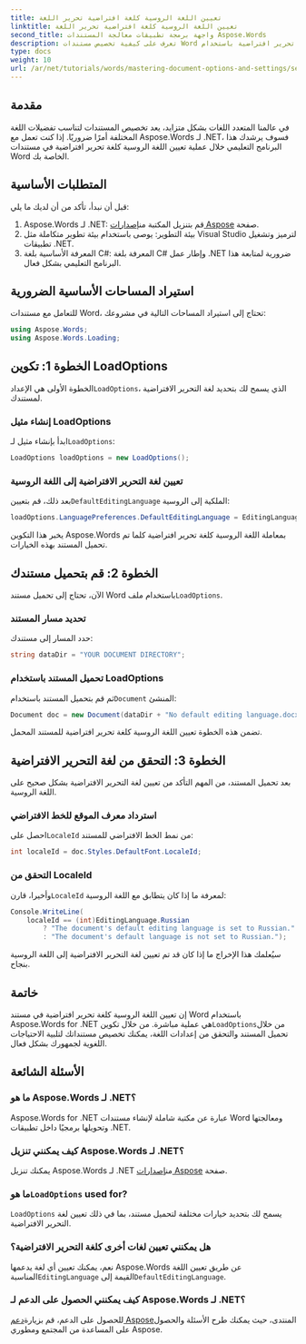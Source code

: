 ```yaml
---
title: تعيين اللغة الروسية كلغة افتراضية تحرير اللغة
linktitle: تعيين اللغة الروسية كلغة افتراضية تحرير اللغة
second_title: واجهة برمجة تطبيقات معالجة المستندات Aspose.Words
description: تعرف على كيفية تخصيص مستندات Word الخاصة بك عن طريق تعيين اللغة الروسية كلغة تحرير افتراضية باستخدام Aspose.Words for .NET. هذا الدليل خطوة بخطوة.
type: docs
weight: 10
url: /ar/net/tutorials/words/mastering-document-options-and-settings/set-russian-as-default-edit-language/
---
```

## مقدمة

في عالمنا المتعدد اللغات بشكل متزايد، يعد تخصيص المستندات لتناسب تفضيلات اللغة المختلفة أمرًا ضروريًا. إذا كنت تعمل مع Aspose.Words لـ .NET، فسوف يرشدك هذا البرنامج التعليمي خلال عملية تعيين اللغة الروسية كلغة تحرير افتراضية في مستندات Word الخاصة بك. 

## المتطلبات الأساسية

قبل أن نبدأ، تأكد من أن لديك ما يلي:

1.  Aspose.Words لـ .NET: قم بتنزيل المكتبة من[إصدارات Aspose](https://releases.aspose.com/words/net/) صفحة.
2. بيئة التطوير: يوصى باستخدام بيئة تطوير متكاملة مثل Visual Studio لترميز وتشغيل تطبيقات .NET.
3. المعرفة الأساسية بلغة C#: المعرفة بلغة C# وإطار عمل .NET ضرورية لمتابعة هذا البرنامج التعليمي بشكل فعال.

## استيراد المساحات الأساسية الضرورية

للتعامل مع مستندات Word، تحتاج إلى استيراد المساحات التالية في مشروعك:

```csharp
using Aspose.Words;
using Aspose.Words.Loading;
```

## الخطوة 1: تكوين LoadOptions

 الخطوة الأولى هي الإعداد`LoadOptions`، الذي يسمح لك بتحديد لغة التحرير الافتراضية لمستندك.

### إنشاء مثيل LoadOptions

 ابدأ بإنشاء مثيل لـ`LoadOptions`:

```csharp
LoadOptions loadOptions = new LoadOptions();
```

### تعيين لغة التحرير الافتراضية إلى اللغة الروسية

بعد ذلك، قم بتعيين`DefaultEditingLanguage` الملكية إلى الروسية:

```csharp
loadOptions.LanguagePreferences.DefaultEditingLanguage = EditingLanguage.Russian;
```

يخبر هذا التكوين Aspose.Words بمعاملة اللغة الروسية كلغة تحرير افتراضية كلما تم تحميل المستند بهذه الخيارات.

## الخطوة 2: قم بتحميل مستندك

 الآن، تحتاج إلى تحميل مستند Word باستخدام ملف`LoadOptions`.

### تحديد مسار المستند

حدد المسار إلى مستندك:

```csharp
string dataDir = "YOUR DOCUMENT DIRECTORY";
```

### تحميل المستند باستخدام LoadOptions

 ثم قم بتحميل المستند باستخدام`Document` المنشئ:

```csharp
Document doc = new Document(dataDir + "No default editing language.docx", loadOptions);
```

تضمن هذه الخطوة تعيين اللغة الروسية كلغة تحرير افتراضية للمستند المحمل.

## الخطوة 3: التحقق من لغة التحرير الافتراضية

بعد تحميل المستند، من المهم التأكد من تعيين لغة التحرير الافتراضية بشكل صحيح على اللغة الروسية.

### استرداد معرف الموقع للخط الافتراضي

 احصل على`LocaleId` من نمط الخط الافتراضي للمستند:

```csharp
int localeId = doc.Styles.DefaultFont.LocaleId;
```

### التحقق من LocaleId

 وأخيرا، قارن`LocaleId` لمعرفة ما إذا كان يتطابق مع اللغة الروسية:

```csharp
Console.WriteLine(
    localeId == (int)EditingLanguage.Russian
        ? "The document's default editing language is set to Russian."
        : "The document's default language is not set to Russian.");
```

سيُعلمك هذا الإخراج ما إذا كان قد تم تعيين لغة التحرير الافتراضية إلى اللغة الروسية بنجاح.

## خاتمة

إن تعيين اللغة الروسية كلغة تحرير افتراضية في مستند Word باستخدام Aspose.Words for .NET هي عملية مباشرة. من خلال تكوين`LoadOptions`من خلال تحميل المستند والتحقق من إعدادات اللغة، يمكنك تخصيص مستنداتك لتلبية الاحتياجات اللغوية لجمهورك بشكل فعال.

## الأسئلة الشائعة

### ما هو Aspose.Words لـ .NET؟

Aspose.Words for .NET عبارة عن مكتبة شاملة لإنشاء مستندات Word ومعالجتها وتحويلها برمجيًا داخل تطبيقات .NET.

### كيف يمكنني تنزيل Aspose.Words لـ .NET؟

 يمكنك تنزيل Aspose.Words لـ .NET من[إصدارات Aspose](https://releases.aspose.com/words/net/) صفحة.

###  ما هو`LoadOptions` used for?

`LoadOptions` يسمح لك بتحديد خيارات مختلفة لتحميل مستند، بما في ذلك تعيين لغة التحرير الافتراضية.

### هل يمكنني تعيين لغات أخرى كلغة التحرير الافتراضية؟

 نعم، يمكنك تعيين أي لغة يدعمها Aspose.Words عن طريق تعيين اللغة المناسبة`EditingLanguage` القيمة إلى`DefaultEditingLanguage`.

### كيف يمكنني الحصول على الدعم لـ Aspose.Words لـ .NET؟

 للحصول على الدعم، قم بزيارة[دعم Aspose](https://forum.aspose.com/c/words/8)المنتدى، حيث يمكنك طرح الأسئلة والحصول على المساعدة من المجتمع ومطوري Aspose.